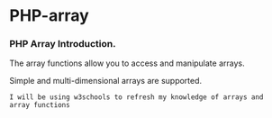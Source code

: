# PHP-array
<h3>PHP Array Introduction.</h3>
<p>The array functions allow you to access and manipulate arrays.</p>
<p>Simple and multi-dimensional arrays are supported.</p>

<code>I will be using w3schools to refresh my knowledge of arrays and array functions</code>
